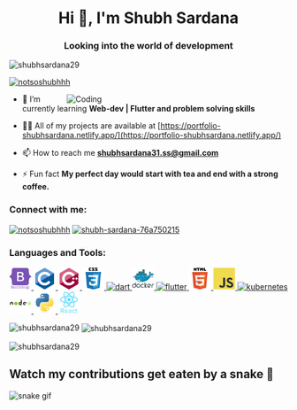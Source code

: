 <h1 align="center">Hi 👋, I'm Shubh Sardana</h1>
<h3 align="center">Looking into the world of development</h3>

<p align="left"> <img src="https://komarev.com/ghpvc/?username=shubhsardana29&label=Profile%20views&color=77bb41&style=plastic" alt="shubhsardana29" /> </p>

<p align="left"> <a href="https://twitter.com/notsoshubhhh" target="blank"><img src="https://img.shields.io/twitter/follow/notsoshubhhh?logo=twitter&style=for-the-badge" alt="notsoshubhhh" /></a> </p>
<img align="right" alt="Coding" width="400" src="https://cdn.dribbble.com/users/1201592/screenshots/9078494/media/422a760a51cef7de2fa3db9daf697853.gif">

- 🌱 I’m currently learning **Web-dev | Flutter and problem solving skills**

- 👨‍💻 All of my projects are available at [https://portfolio-shubhsardana.netlify.app/](https://portfolio-shubhsardana.netlify.app/)

- 📫 How to reach me **shubhsardana31.ss@gmail.com**

- ⚡ Fun fact **My perfect day would start with tea and end with a strong coffee.**

<h3 align="left">Connect with me:</h3>
<p align="left">
<a href="https://twitter.com/notsoshubhhh" target="blank"><img align="center" src="https://raw.githubusercontent.com/rahuldkjain/github-profile-readme-generator/master/src/images/icons/Social/twitter.svg" alt="notsoshubhhh" height="30" width="40" /></a>
<a href="https://linkedin.com/in/shubh-sardana-76a750215" target="blank"><img align="center" src="https://raw.githubusercontent.com/rahuldkjain/github-profile-readme-generator/master/src/images/icons/Social/linked-in-alt.svg" alt="shubh-sardana-76a750215" height="30" width="40" /></a>
</p>

<h3 align="left">Languages and Tools:</h3>
<p align="left"> <a href="https://getbootstrap.com" target="_blank" rel="noreferrer"> <img src="https://raw.githubusercontent.com/devicons/devicon/master/icons/bootstrap/bootstrap-plain-wordmark.svg" alt="bootstrap" width="40" height="40"/> </a> <a href="https://www.cprogramming.com/" target="_blank" rel="noreferrer"> <img src="https://raw.githubusercontent.com/devicons/devicon/master/icons/c/c-original.svg" alt="c" width="40" height="40"/> </a> <a href="https://www.w3schools.com/cpp/" target="_blank" rel="noreferrer"> <img src="https://raw.githubusercontent.com/devicons/devicon/master/icons/cplusplus/cplusplus-original.svg" alt="cplusplus" width="40" height="40"/> </a> <a href="https://www.w3schools.com/css/" target="_blank" rel="noreferrer"> <img src="https://raw.githubusercontent.com/devicons/devicon/master/icons/css3/css3-original-wordmark.svg" alt="css3" width="40" height="40"/> </a> <a href="https://dart.dev" target="_blank" rel="noreferrer"> <img src="https://www.vectorlogo.zone/logos/dartlang/dartlang-icon.svg" alt="dart" width="40" height="40"/> </a> <a href="https://www.docker.com/" target="_blank" rel="noreferrer"> <img src="https://raw.githubusercontent.com/devicons/devicon/master/icons/docker/docker-original-wordmark.svg" alt="docker" width="40" height="40"/> </a> <a href="https://flutter.dev" target="_blank" rel="noreferrer"> <img src="https://www.vectorlogo.zone/logos/flutterio/flutterio-icon.svg" alt="flutter" width="40" height="40"/> </a> <a href="https://www.w3.org/html/" target="_blank" rel="noreferrer"> <img src="https://raw.githubusercontent.com/devicons/devicon/master/icons/html5/html5-original-wordmark.svg" alt="html5" width="40" height="40"/> </a> <a href="https://developer.mozilla.org/en-US/docs/Web/JavaScript" target="_blank" rel="noreferrer"> <img src="https://raw.githubusercontent.com/devicons/devicon/master/icons/javascript/javascript-original.svg" alt="javascript" width="40" height="40"/> </a> <a href="https://kubernetes.io" target="_blank" rel="noreferrer"> <img src="https://www.vectorlogo.zone/logos/kubernetes/kubernetes-icon.svg" alt="kubernetes" width="40" height="40"/> </a> <a href="https://nodejs.org" target="_blank" rel="noreferrer"> <img src="https://raw.githubusercontent.com/devicons/devicon/master/icons/nodejs/nodejs-original-wordmark.svg" alt="nodejs" width="40" height="40"/> </a> <a href="https://www.python.org" target="_blank" rel="noreferrer"> <img src="https://raw.githubusercontent.com/devicons/devicon/master/icons/python/python-original.svg" alt="python" width="40" height="40"/> </a> <a href="https://reactjs.org/" target="_blank" rel="noreferrer"> <img src="https://raw.githubusercontent.com/devicons/devicon/master/icons/react/react-original-wordmark.svg" alt="react" width="40" height="40"/> </a> </p>

<p><img align="left" src="https://github-readme-stats.vercel.app/api/top-langs?username=shubhsardana29&show_icons=true&theme=dark&locale=en&layout=compact" alt="shubhsardana29" /></p>

<p>&nbsp;<img align="center" src="https://github-readme-stats.vercel.app/api?username=shubhsardana29&show_icons=true&theme=dark&locale=en" alt="shubhsardana29" /></p>

<p><img align="center" src="https://github-readme-streak-stats.herokuapp.com/?user=shubhsardana29&theme=dark" alt="shubhsardana29" /></p>


## Watch my contributions get eaten by a snake 🐍
![snake gif](https://github.com/shubhsardana29/shubhsardana29/blob/output/github-contribution-grid-snake.gif)
